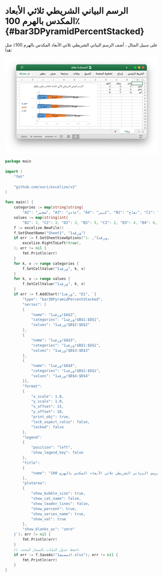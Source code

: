 # الرسم البياني الشريطي ثلاثي الأبعاد المكدس بالهرم 100٪ {#bar3DPyramidPercentStacked}

على سبيل المثال ، أضف الرسم البياني الشريطي ثلاثي الأبعاد المكدس بالهرم 100٪ مثل هذا:

<p align="center"><img width="772" src="../images/3d_pyramid_percent_stacked_bar_chart.png" alt="إنشاء الرسم البياني الشريطي ثلاثي الأبعاد المكدس بالهرم 100٪ باستخدام برنامج excelize باستخدام لغة Go"></p>

```go
package main

import (
    "fmt"

    "github.com/xuri/excelize/v2"
)

func main() {
    categories := map[string]string{
        "A2": "صغير", "A3": "عادي", "A4": "كبير", "B1": "تفاح", "C1": "برتقال", "D1": "كمثرى"}
    values := map[string]int{
        "B2": 2, "C2": 3, "D2": 3, "B3": 5, "C3": 2, "D3": 4, "B4": 6, "C4": 7, "D4": 8}
    f := excelize.NewFile()
    f.SetSheetName("Sheet1", "ورقة1")
    if err := f.SetSheetViewOptions("ورقة1", -1,
        excelize.RightToLeft(true),
    ); err != nil {
        fmt.Println(err)
    }
    for k, v := range categories {
        f.SetCellValue("ورقة1", k, v)
    }
    for k, v := range values {
        f.SetCellValue("ورقة1", k, v)
    }
    if err := f.AddChart("ورقة1", "E1", `{
        "type": "bar3DPyramidPercentStacked",
        "series": [
        {
            "name": "ورقة1!$A$2",
            "categories": "ورقة1!$B$1:$D$1",
            "values": "ورقة1!$B$2:$D$2"
        },
        {
            "name": "ورقة1!$A$3",
            "categories": "ورقة1!$B$1:$D$1",
            "values": "ورقة1!$B$3:$D$3"
        },
        {
            "name": "ورقة1!$A$4",
            "categories": "ورقة1!$B$1:$D$1",
            "values": "ورقة1!$B$4:$D$4"
        }],
        "format":
        {
            "x_scale": 1.0,
            "y_scale": 1.0,
            "x_offset": 15,
            "y_offset": 10,
            "print_obj": true,
            "lock_aspect_ratio": false,
            "locked": false
        },
        "legend":
        {
            "position": "left",
            "show_legend_key": false
        },
        "title":
        {
            "name": "الرسم البياني الشريطي ثلاثي الأبعاد المكدس بالهرم 100٪"
        },
        "plotarea":
        {
            "show_bubble_size": true,
            "show_cat_name": false,
            "show_leader_lines": false,
            "show_percent": true,
            "show_series_name": true,
            "show_val": true
        },
        "show_blanks_as": "zero"
    }`); err != nil {
        fmt.Println(err)
    }
    // احفظ جدول البيانات بالمسار المحدد.
    if err := f.SaveAs("المصنف1.xlsx"); err != nil {
        fmt.Println(err)
    }
}
```
